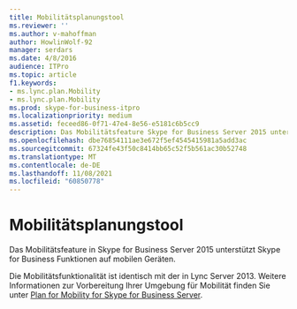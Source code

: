 ```yaml
---
title: Mobilitätsplanungstool
ms.reviewer: ''
ms.author: v-mahoffman
author: HowlinWolf-92
manager: serdars
ms.date: 4/8/2016
audience: ITPro
ms.topic: article
f1.keywords:
- ms.lync.plan.Mobility
- ms.lync.plan.Mobility
ms.prod: skype-for-business-itpro
ms.localizationpriority: medium
ms.assetid: feceed86-0f71-47e4-8e56-e5181c6b5cc9
description: Das Mobilitätsfeature Skype for Business Server 2015 unterstützt Funktionen auf mobilen Geräten.
ms.openlocfilehash: dbe76854111ae3e672f5ef4545415981a5add3ac
ms.sourcegitcommit: 67324fe43f50c8414bb65c52f5b561ac30b52748
ms.translationtype: MT
ms.contentlocale: de-DE
ms.lasthandoff: 11/08/2021
ms.locfileid: "60850778"
---
```

# <a name="mobility-planning-tool"></a>Mobilitätsplanungstool
 
Das Mobilitätsfeature in Skype for Business Server 2015 unterstützt Skype for Business Funktionen auf mobilen Geräten.
  
Die Mobilitätsfunktionalität ist identisch mit der in Lync Server 2013. Weitere Informationen zur Vorbereitung Ihrer Umgebung für Mobilität finden Sie unter [Plan for Mobility for Skype for Business Server](../../plan-your-deployment/mobility.md).
